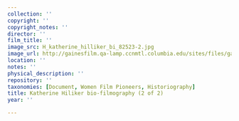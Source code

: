 ```yaml
---
collection: ''
copyright: ''
copyright_notes: ''
director: ''
film_title: ''
image_src: H_katherine_hilliker_bi_82523-2.jpg
image_url: http://gainesfilm.qa-lamp.ccnmtl.columbia.edu/sites/files/gainesfilm/images/H_katherine_hilliker_bi_82523-2.jpg
location: ''
notes: ''
physical_description: ''
repository: ''
taxonomies: [Document, Women Film Pioneers, Historiography]
title: Katherine Hiliker bio-filmography (2 of 2)
year: ''

---
```

